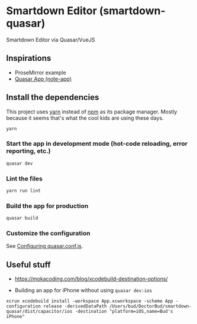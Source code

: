 # Smartdown Editor (smartdown-quasar)

Smartdown Editor via Quasar/VueJS

## Inspirations

- ProseMirror example
- [Quasar App (note-app)](https://github.com/codingwithjustin/quasar-note-app.git)

## Install the dependencies

This project uses [yarn]() instead of [npm]() as its package manager. Mostly because it seems that's what the cool kids are using these days.

```bash
yarn
```

### Start the app in development mode (hot-code reloading, error reporting, etc.)
```bash
quasar dev
```

### Lint the files
```bash
yarn run lint
```

### Build the app for production
```bash
quasar build
```

### Customize the configuration
See [Configuring quasar.conf.js](https://quasar.dev/quasar-cli/quasar-conf-js).


## Useful stuff

- https://mokacoding.com/blog/xcodebuild-destination-options/

- Building an app for iPhone without using `quasar dev:ios`

```
xcrun xcodebuild install -workspace App.xcworkspace -scheme App -configuration release -derivedDataPath /Users/bud/DoctorBud/smartdown-quasar/dist/capacitor/ios -destination "platform=iOS,name=Bud's iPhone"
```

